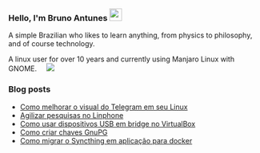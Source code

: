 ### Hello, I'm Bruno Antunes <img src="https://media.giphy.com/media/hvRJCLFzcasrR4ia7z/giphy.gif" width="25px">

A simple Brazilian who likes to learn anything, from physics to philosophy, and of course technology.

A linux user for over 10 years and currently using  Manjaro Linux with GNOME. <img src="https://www.wiki.manjaro.org/images/0/07/Manjaro-logo.png" width="15px"><img src="https://cdn0.iconfinder.com/data/icons/flat-round-system/512/gnome-18.png"> 


<!--
**antun3s/antun3s** is a ✨ _special_ ✨ repository because its `README.md` (this file) appears on your GitHub profile.

Here are some ideas to get you started:

- 🔭 I’m currently working on ...
- 🌱 I’m currently learning ...
- 👯 I’m looking to collaborate on ...
- 🤔 I’m looking for help with ...
- 💬 Ask me about ...
- 📫 How to reach me: ...
- 😄 Pronouns: ...
- ⚡ Fun fact: ...
-->

### Blog posts
<!-- BLOG-POST-LIST:START -->
- [Como melhorar o visual do Telegram em seu Linux](https://brunoantuness.wordpress.com/2022/11/05/como-melhorar-o-visual-do-telegram-em-seu-linux/)
- [Agilizar pesquisas no Linphone](https://brunoantuness.wordpress.com/2022/08/22/agilizar-pesquisas-no-linphone/)
- [Como usar dispositivos USB em bridge no VirtualBox](https://brunoantuness.wordpress.com/2022/06/18/como-usar-dispositivos-usb-em-bridge-no-virtualbox/)
- [Como criar chaves GnuPG](https://brunoantuness.wordpress.com/2022/06/16/como-criar-chaves-gnupg/)
- [Como migrar o Syncthing em aplicação para docker](https://brunoantuness.wordpress.com/2022/05/20/como-migrar-o-syncthing-em-aplicacao-para-docker/)
<!-- BLOG-POST-LIST:END -->
